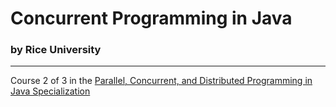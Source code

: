 # Concurrent Programming in Java
### by Rice University

---

Course 2 of 3 in the [Parallel, Concurrent, and Distributed Programming in Java Specialization](https://www.coursera.org/specializations/pcdp) 
